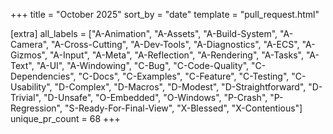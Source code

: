 +++
title = "October 2025"
sort_by = "date"
template = "pull_request.html"

[extra]
all_labels = ["A-Animation", "A-Assets", "A-Build-System", "A-Camera", "A-Cross-Cutting", "A-Dev-Tools", "A-Diagnostics", "A-ECS", "A-Gizmos", "A-Input", "A-Meta", "A-Reflection", "A-Rendering", "A-Tasks", "A-Text", "A-UI", "A-Windowing", "C-Bug", "C-Code-Quality", "C-Dependencies", "C-Docs", "C-Examples", "C-Feature", "C-Testing", "C-Usability", "D-Complex", "D-Macros", "D-Modest", "D-Straightforward", "D-Trivial", "D-Unsafe", "O-Embedded", "O-Windows", "P-Crash", "P-Regression", "S-Ready-For-Final-View", "X-Blessed", "X-Contentious"]
unique_pr_count = 68
+++
